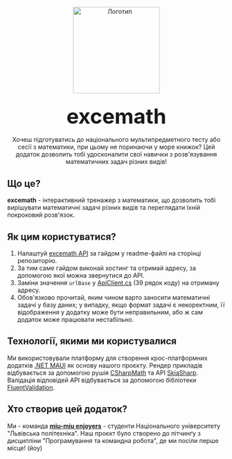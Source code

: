 <br/>

<div align="center">
  <a href="https://github.com/miu-miu-enjoyers/excemath">
    <img src="https://github.com/miu-miu-enjoyers/excemath/assets/47981548/ef6f10fa-f517-4210-a90c-583b96b1f925" alt="Логотип" width="200" height="200">
  </a>
  
<h3 align="center"><font size="7"> excemath </font></h3>

  <p align="center">
  Хочеш підготуватись до національного мультипредметного тесту або сесії з математики, при цьому не поринаючи у море книжок? Цей додаток дозволить тобі удосконалити свої навички з розв'язування математичних задач різних видів!
    <br/>
    <a href="https://github.com/github_username/repo_name"></a>
</div>
 
 ## Що це?
 **excemath** - інтерактивний тренажер з математики, що дозволить тобі вирішувати математичні задачі різних видів та переглядати їхній покроковий розв'язок. 
 
 ## Як цим користуватися?
  1. Налаштуй [excemath API](https://github.com/miu-miu-enjoyers/excemath-api) за гайдом у readme-файлі на сторінці репозиторію.
 2. За тим саме гайдом виконай хостинг та отримай адресу, за допомогою якої можна звернутися до API.
 3. Заміни значення `urlBase` у [ApiClient.cs](https://github.com/miu-miu-enjoyers/excemath/blob/master/excemath/Models/ApiClient.cs) (39 рядок коду) на отриману адресу.
 4. Обов'язково прочитай, яким чином варто заносити математичні задачі у базу даних; у випадку, якщо формат задачі є некоректним, її відображення у додатку може бути неправильним, або ж сам додаток може працювати нестабільно.

## Технології, якими ми користувалися
Ми використовували платформу для створення крос-платформних додатків [.NET MAUI](https://learn.microsoft.com/en-us/dotnet/maui/what-is-maui) як основу нашого проєкту. Рендер прикладів відбувається за допомогою рушія [CSharpMath](https://github.com/verybadcat/CSharpMath) та API [SkiaSharp](https://github.com/mono/SkiaSharp). Валідація відповідей API відбувається за допомогою бібліотеки [FluentValidation](https://docs.fluentvalidation.net/en/latest/).

## Хто створив цей додаток?
Ми - команда [**miu-miu enjoyers**](https://github.com/miu-miu-enjoyers) - студенти Національного університету "Львівська політехніка". Наш проєкт було створено до пітчинґу з дисципліни "Програмування та командна робота", де ми посіли перше місце! (йоу)
